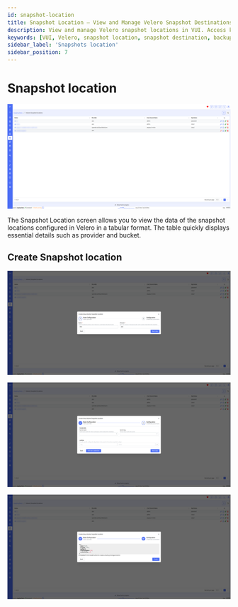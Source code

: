 ```yaml
---
id: snapshot-location
title: Snapshot Location – View and Manage Velero Snapshot Destinations
description: View and manage Velero snapshot locations in VUI. Access key details such as provider and bucket in a clear tabular format to ensure proper configuration and monitoring of snapshot storage.
keywords: [VUI, Velero, snapshot location, snapshot destination, backup snapshot, Kubernetes, Velero bucket, storage configuration, snapshot monitoring]
sidebar_label: 'Snapshots location'
sidebar_position: 7
---
```


# Snapshot location

![storage location](./../../assets/screenshots/09_storage_location.png)

The Snapshot Location screen allows you to view the data of the snapshot locations configured in Velero in a tabular format. The table quickly displays essential details such as provider and bucket.

## Create Snapshot location

![storage location](./../../assets/screenshots/09_create_storage_location_1.png)

![storage location](./../../assets/screenshots/09_create_storage_location_2.png)

![storage location](./../../assets/screenshots/09_create_storage_location_3.png)
